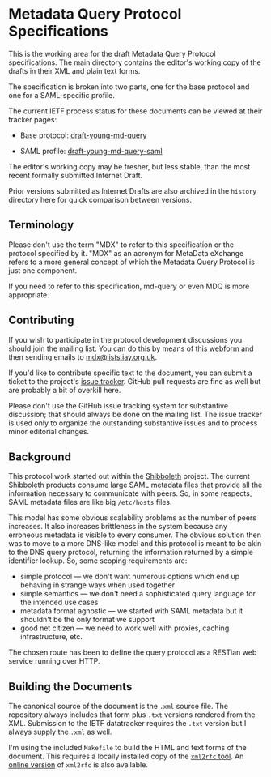 # Metadata Query Protocol Specifications

This is the working area for the draft Metadata Query Protocol specifications.
The main directory contains the editor's working copy of the drafts in their XML
and plain text forms.

The specification is broken into two parts, one for the base protocol and one
for a SAML-specific profile.

The current IETF process status for these documents can be viewed at
their tracker pages:

* Base protocol:
[draft-young-md-query](https://datatracker.ietf.org/doc/draft-young-md-query/)

* SAML profile:
[draft-young-md-query-saml](http://datatracker.ietf.org/doc/draft-young-md-query-saml/)

The editor's working copy may be fresher, but less stable, than the most
recent formally submitted Internet Draft.

Prior versions submitted as Internet Drafts are also archived in the `history`
directory here for quick comparison between versions.

## Terminology

Please don't use the term "MDX" to refer to this specification or the protocol specified by it.  "MDX" as an acronym for MetaData eXchange refers to a more general concept of which the Metadata Query Protocol is just one component.

If you need to refer to this specification, md-query or even MDQ is more appropriate.

## Contributing

If you wish to participate in the protocol development discussions you should
join the mailing list.  You can do this by means of
[this webform](http://lists.iay.org.uk/listinfo.cgi/mdx-iay.org.uk)
and then sending emails to [mdx@lists.iay.org.uk](mailto:mdx@lists.iay.org.uk).

If you'd like to contribute specific text to the document, you can submit a
ticket to the project's [issue tracker](https://github.com/iay/md-query/issues).
GitHub pull requests are fine as well but are probably a bit of overkill here.

Please don't use the GitHub issue tracking system for substantive discussion;
that should always be done on the mailing list.  The issue tracker is used
only to organize the outstanding substantive issues and to process minor
editorial changes.

## Background

This protocol work started out within the [Shibboleth](http://shibboleth.net)
project.  The current Shibboleth products consume large SAML metadata
files that provide all the information necessary to communicate with peers.
So, in some respects, SAML metadata files are like big `/etc/hosts` files.

This model has some obvious scalability problems as the number of peers
increases.  It also increases brittleness in the system because any erroneous
metadata is visible to every consumer.
The obvious solution then was to move to a more DNS-like model and
this protocol is meant to be akin to the DNS query protocol, returning the
information returned by a simple identifier lookup.  So, some scoping
requirements are:

* simple protocol &mdash; we don't want numerous options which end up behaving in strange ways when used together
* simple semantics &mdash; we don't need a sophisticated query language for the intended use cases
* metadata format agnostic &mdash; we started with SAML metadata but it shouldn't be the only format we support
* good net citizen &mdash; we need to work well with proxies, caching infrastructure, etc.

The chosen route has been to define the query protocol as a RESTian web service
running over HTTP.

## Building the Documents

The canonical source of the document is the `.xml` source file.  The
repository always includes that form plus `.txt` versions rendered from the
XML.  Submission to the IETF datatracker requires the `.txt` version but I
always supply the `.xml` as well.

I'm using the included `Makefile` to build the HTML and text forms of the
document.  This requires a locally installed copy of the [`xml2rfc` tool](https://pypi.python.org/pypi/xml2rfc/).  An
[online version](http://xml.resource.org) of `xml2rfc` is also available.
